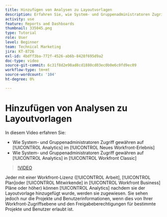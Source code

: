 ```yaml
---
title: Hinzufügen von Analysen zu Layoutvorlagen
description: Erfahren Sie, wie System- und Gruppenadministratoren Zugriff auf Analytics gewähren.
activity: use
feature: Reports and Dashboards
thumbnail: 335045.png
type: Tutorial
role: User
level: Beginner
team: Technical Marketing
jira: KT-8726
exl-id: 4bdff3ba-772f-4526-ab6b-8428f695d9a2
doc-type: video
source-git-commit: 6c31f8d2e98ad8cd1880cd03ec0b0e6c0fd9ec09
workflow-type: tm+mt
source-wordcount: '104'
ht-degree: 0%

---
```


# Hinzufügen von Analysen zu Layoutvorlagen

In diesem Video erfahren Sie:

* Wie System- und Gruppenadministratoren Zugriff gewähren auf [!UICONTROL Analytics] im [!UICONTROL Neues Workfront-Erlebnis]
* Wie System- und Gruppenadministratoren Zugriff gewähren auf [!UICONTROL Analytics] in [!UICONTROL Workfront Classic]

>[!VIDEO](https://video.tv.adobe.com/v/335045/?quality=12&learn=on)

Jeder mit einer Workfront-Lizenz ([!UICONTROL Arbeit], [!UICONTROL Plan]oder [!UICONTROL Mitwirkende] in [!UICONTROL Workfront Business] Pläne oder höher) können [!UICONTROL Analytics] nachdem sie der Layoutvorlage hinzugefügt wurde, werden sie zugewiesen. Sie sehen jedoch nur die Projekte und Benutzerinformationen, wenn dies von Ihrer Workfront-Zugriffsebene und den Freigabeberechtigungen für bestimmte Projekte und Benutzer erlaubt ist.
